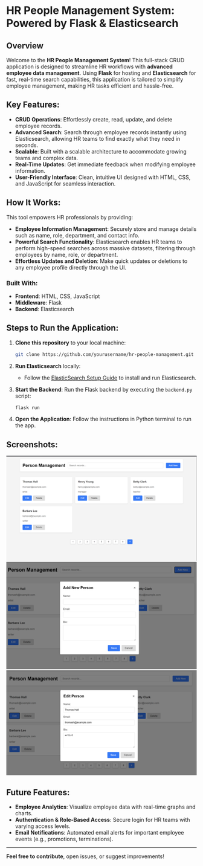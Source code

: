 # HR People Management System: Powered by Flask & Elasticsearch

## Overview
Welcome to the **HR People Management System**! This full-stack CRUD application is designed to streamline HR workflows with **advanced employee data management**. Using **Flask** for hosting and **Elasticsearch** for fast, real-time search capabilities, this application is tailored to simplify employee management, making HR tasks efficient and hassle-free. 

## Key Features:
- **CRUD Operations**: Effortlessly create, read, update, and delete employee records.
- **Advanced Search**: Search through employee records instantly using Elasticsearch, allowing HR teams to find exactly what they need in seconds.
- **Scalable**: Built with a scalable architecture to accommodate growing teams and complex data.
- **Real-Time Updates**: Get immediate feedback when modifying employee information.
- **User-Friendly Interface**: Clean, intuitive UI designed with HTML, CSS, and JavaScript for seamless interaction.

## How It Works:
This tool empowers HR professionals by providing:
- **Employee Information Management**: Securely store and manage details such as name, role, department, and contact info.
- **Powerful Search Functionality**: Elasticsearch enables HR teams to perform high-speed searches across massive datasets, filtering through employees by name, role, or department.
- **Effortless Updates and Deletion**: Make quick updates or deletions to any employee profile directly through the UI.

### **Built With:**
- **Frontend**: HTML, CSS, JavaScript
- **Middleware**: Flask
- **Backend**: Elasticsearch

## Steps to Run the Application:
1. **Clone this repository** to your local machine:
   ```bash
   git clone https://github.com/yourusername/hr-people-management.git
   ```
2. **Run Elasticsearch** locally:
   - Follow the [ElasticSearch Setup Guide](https://www.elastic.co/guide/en/elasticsearch/reference/index.html) to install and run Elasticsearch.
     
3. **Start the Backend**: Run the Flask backend by executing the `backend.py` script:
   ```bash
   flask run
   ```
4. **Open the Application**: Follow the instructions in Python terminal to run the app.

## Screenshots:
![Employee Management Screenshot](readme/front_page.png)
![Employee Management Screenshot](readme/add_new.png)
![Employee Management Screenshot](readme/edit.png)

## Future Features:
- **Employee Analytics**: Visualize employee data with real-time graphs and charts.
- **Authentication & Role-Based Access**: Secure login for HR teams with varying access levels.
- **Email Notifications**: Automated email alerts for important employee events (e.g., promotions, terminations).

---

**Feel free to contribute**, open issues, or suggest improvements!
